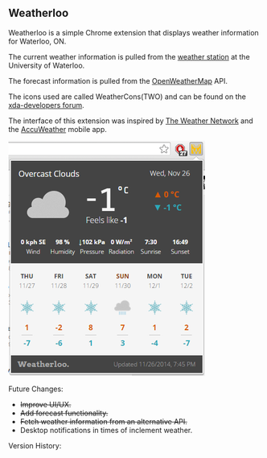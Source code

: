 <h2>Weatherloo</h2>
Weatherloo is a simple Chrome extension that displays weather information for Waterloo, ON.

The current weather information is pulled from the [weather station](http://weather.uwaterloo.ca) at the University of Waterloo.

The forecast information is pulled from the [OpenWeatherMap](http://openweathermap.org/) API.

The icons used are called WeatherCons(TWO) and can be found on the [xda-developers forum](http://forum.xda-developers.com/showthread.php?t=1922149).

The interface of this extension was inspired by [The Weather Network](http://www.theweathernetwork.com/weather/canada/ontario/waterloo) and the [AccuWeather](http://www.accuweather.com/) mobile app.

![Screenshot](/img/screenshots/third.png)

Future Changes:
- ~~Improve UI/UX.~~
- ~~Add forecast functionality.~~
- ~~Fetch weather information from an alternative API.~~
- Desktop notifications in times of inclement weather.

Version History: